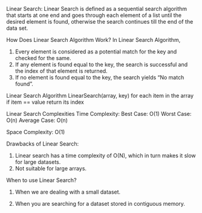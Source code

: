 Linear Search: 
Linear Search is defined as a sequential search algorithm that starts at one end and goes through each element of a list until the desired element is found, otherwise the search continues till the end of the data set.

How Does Linear Search Algorithm Work?
In Linear Search Algorithm, 

1. Every element is considered as a potential match for the key and checked for the same.
2. If any element is found equal to the key, the search is successful and the index of that element is returned.
3. If no element is found equal to the key, the search yields “No match found”.


Linear Search Algorithm
LinearSearch(array, key)
  for each item in the array
    if item == value
      return its index

Linear Search Complexities
Time Complexity: 
    Best Case: O(1)
    Worst Case: O(n)
    Average Case: O(n)

Space Complexity: O(1)

Drawbacks of Linear Search:
1. Linear search has a time complexity of O(N), which in turn makes it slow for large datasets.
2. Not suitable for large arrays.

When to use Linear Search?
1. When we are dealing with a small dataset.

2. When you are searching for a dataset stored in contiguous memory.
